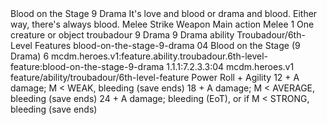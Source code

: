 <ability>
  <name>Blood on the Stage</name>
  <cost>9 Drama</cost>
  <flavor>It&apos;s love and blood or drama and blood. Either way, there&apos;s always blood.</flavor>
  <keywords>
    <keyword>Melee</keyword>
    <keyword>Strike</keyword>
    <keyword>Weapon</keyword>
  </keywords>
  <type>Main action</type>
  <distance>Melee 1</distance>
  <target>One creature or object</target>
  <metadata>
    <class>troubadour</class>
    <cost>9 Drama</cost>
    <cost_amount>9</cost_amount>
    <cost_resource>Drama</cost_resource>
    <feature_type>ability</feature_type>
    <file_dpath>Troubadour/6th-Level Features</file_dpath>
    <item_id>blood-on-the-stage-9-drama</item_id>
    <item_index>04</item_index>
    <item_name>Blood on the Stage (9 Drama)</item_name>
    <level>6</level>
    <scc>mcdm.heroes.v1:feature.ability.troubadour.6th-level-feature:blood-on-the-stage-9-drama</scc>
    <scdc>1.1.1:7.2.3.3:04</scdc>
    <source>mcdm.heroes.v1</source>
    <type>feature/ability/troubadour/6th-level-feature</type>
  </metadata>
  <effects>
    <effect type="roll">
      <roll>Power Roll + Agility</roll>
      <t1>12 + A damage; M &lt; WEAK, bleeding (save ends)</t1>
      <t2>18 + A damage; M &lt; AVERAGE, bleeding (save ends)</t2>
      <t3>24 + A damage; bleeding (EoT), or if M &lt; STRONG, bleeding (save ends)</t3>
    </effect>
  </effects>
</ability>
